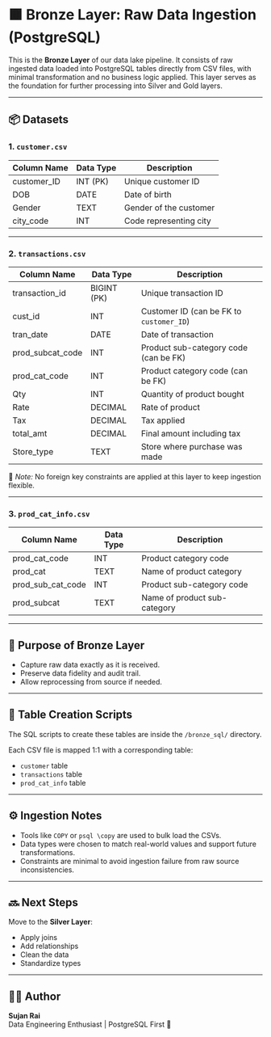 # 🟫 Bronze Layer: Raw Data Ingestion (PostgreSQL)

This is the **Bronze Layer** of our data lake pipeline. It consists of raw ingested data loaded into PostgreSQL tables directly from CSV files, with minimal transformation and no business logic applied. This layer serves as the foundation for further processing into Silver and Gold layers.

---

## 📦 Datasets

### 1. `customer.csv`
| Column Name | Data Type | Description               |
|-------------|-----------|---------------------------|
| customer_ID | INT (PK)  | Unique customer ID        |
| DOB         | DATE      | Date of birth             |
| Gender      | TEXT      | Gender of the customer    |
| city_code   | INT       | Code representing city    |

---

### 2. `transactions.csv`
| Column Name        | Data Type | Description                                |
|--------------------|-----------|--------------------------------------------|
| transaction_id     | BIGINT (PK) | Unique transaction ID                    |
| cust_id            | INT       | Customer ID (can be FK to `customer_ID`)   |
| tran_date          | DATE      | Date of transaction                        |
| prod_subcat_code   | INT       | Product sub-category code (can be FK)      |
| prod_cat_code      | INT       | Product category code (can be FK)          |
| Qty                | INT       | Quantity of product bought                 |
| Rate               | DECIMAL   | Rate of product                            |
| Tax                | DECIMAL   | Tax applied                                |
| total_amt          | DECIMAL   | Final amount including tax                 |
| Store_type         | TEXT      | Store where purchase was made              |

📝 *Note:* No foreign key constraints are applied at this layer to keep ingestion flexible.

---

### 3. `prod_cat_info.csv`
| Column Name        | Data Type | Description                  |
|--------------------|-----------|------------------------------|
| prod_cat_code      | INT       | Product category code        |
| prod_cat           | TEXT      | Name of product category     |
| prod_sub_cat_code  | INT       | Product sub-category code    |
| prod_subcat        | TEXT      | Name of product sub-category |

---

## 📂 Purpose of Bronze Layer

- Capture raw data exactly as it is received.
- Preserve data fidelity and audit trail.
- Allow reprocessing from source if needed.

---

## 🧱 Table Creation Scripts

The SQL scripts to create these tables are inside the `/bronze_sql/` directory.

Each CSV file is mapped 1:1 with a corresponding table:
- `customer` table
- `transactions` table
- `prod_cat_info` table

---

## ⚙️ Ingestion Notes

- Tools like `COPY` or `psql \copy` are used to bulk load the CSVs.
- Data types were chosen to match real-world values and support future transformations.
- Constraints are minimal to avoid ingestion failure from raw source inconsistencies.

---

## 🔜 Next Steps

Move to the **Silver Layer**:
- Apply joins
- Add relationships
- Clean the data
- Standardize types

---

## 👨‍💻 Author

**Sujan Rai**  
Data Engineering Enthusiast | PostgreSQL First 💙  

